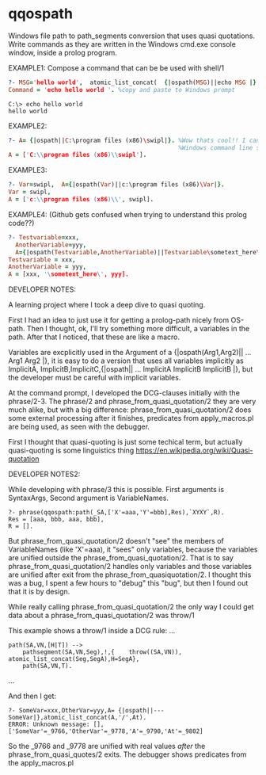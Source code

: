 # qqospath
Windows file path to path_segments  conversion that uses quasi quotations. 
Write commands as they are written in the Windows cmd.exe console window, inside a prolog program.

EXAMPLE1:
Compose a command that can be be used with shell/1

``` prolog
?- MSG='hello world',  atomic_list_concat(  {|ospath(MSG)||echo MSG |}   ,Command).
Command = 'echo hello world '. %copy and paste to Windows prompt
```

```
C:\> echo hello world 
hello world
```
 
EXAMPLE2:
``` prolog
?- A= {|ospath||C:\program files (x86)\swipl|}. %Wow thats cool!! I can write a line with 
                                                %Windows command line syntax inside a prolog file :) :) 
A = ['C:\\program files (x86)\\swipl'].
```

EXAMPLE3:
``` prolog
?- Var=swipl,  A={|ospath(Var)||c:\program files (x86)\Var|}.
Var = swipl,
A = ['c:\\program files (x86)\\', swipl].
```

EXAMPLE4: (Github gets confused when trying to understand this prolog code??)
``` prolog
?- Testvariable=xxx, 
  AnotherVariable=yyy,
  A={|ospath(Testvariable,AnotherVariable)||Testvariable\sometext_here\AnotherVariable|}.
Testvariable = xxx,
AnotherVariable = yyy,
A = [xxx, '\sometext_here\', yyy].
```

DEVELOPER NOTES:

A learning project where I took a deep dive to quasi quoting. 

First I had an idea to just use it for getting a prolog-path nicely from OS-path. Then I thought, ok, 
I'll try something more difficult, a variables in the path. After that I noticed, that these
are like a macro. 

Variables are excplicitly used in the Argument of a {|ospath(Arg1,Arg2)|| ... Arg1 Arg2  |}, it is easy to do a version that uses 
all variables implicitly as ImplicitA, ImplicitB,ImplicitC,{|ospath|| ... ImplicitA ImplicitB ImplicitB |}, but the developer must be careful with implicit variables. 

At the command prompt, I developed the DCG-clauses initially with the phrase/2-3. The phrase/2 and phrase_from_quasi_quotation/2 they are very much alike, but with a big difference: phrase_from_quasi_quotation/2 does some external processing after it finishes, predicates from apply_macros.pl are being used, as seen with the debugger.

First I thought that quasi-quoting is just some techical term, but actually quasi-quoting is some linguistics thing  https://en.wikipedia.org/wiki/Quasi-quotation

DEVELOPER NOTES2:

While developing with phrase/3 this is possible. First arguments is SyntaxArgs, Second argument is VariableNames.
```
?- phrase(qqospath:path(_SA,['X'=aaa,'Y'=bbb],Res),`XYXY`,R).
Res = [aaa, bbb, aaa, bbb],
R = [].
```

But phrase_from_quasi_quotation/2 doesn't "see" the members of VariableNames (like 'X'=aaa), it "sees" only variables, because the variables are unified outside the phrase_from_quasi_quotation/2. That is to say phrase_from_quasi_quotation/2 handles 
only variables and those variables are unified after exit from the phrase_from_quasiquotation/2. I thought this was a bug, I spent a few hours to "debug" this "bug", but then I found out that it is by design.


While really calling phrase_from_quasi_quotation/2 the only way I could get data about a phrase_from_quasi_quotation/2 was throw/1

This example shows a throw/1 inside a DCG rule:
...
```
path(SA,VN,[H|T]) -->
    pathsegment(SA,VN,Seg),!,{    throw((SA,VN)),          atomic_list_concat(Seg,SegA),H=SegA},
    path(SA,VN,T).
```    
...

And then I get:

```
?- SomeVar=xxx,OtherVar=yyy,A= {|ospath||---SomeVar|},atomic_list_concat(A,'/',At).
ERROR: Unknown message: [],['SomeVar'=_9766,'OtherVar'=_9778,'A'=_9790,'At'=_9802]
```

So the _9766 and _9778  are unified with real values *after* the phrase_from_quasi_quotes/2 exits. The 
debugger shows predicates from the apply_macros.pl 
